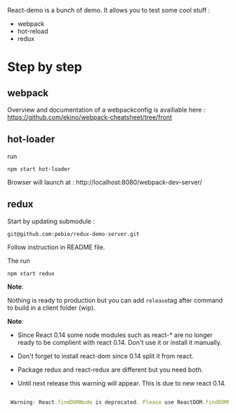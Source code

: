 React-demo is a bunch of demo.
It allows you to test some cool stuff :

* webpack
* hot-reload
* redux

# Step by step

## webpack
Overview and documentation of a webpackconfig is availiable here :
https://github.com/ekino/webpack-cheatsheet/tree/front

## hot-loader
run

`npm start hot-loader`

Browser will launch at : http://localhost:8080/webpack-dev-server/

## redux
Start by updating submodule :

`git@github.com:pebie/redux-demo-server.git`

Follow instruction in README file.

The run

`npm start redux`

**Note**:

Nothing is ready to production but you can add `release`tag after command to build in a client folder (wip).


**Note**:
* Since React 0.14 some node modules such as react-* are no longer ready to be complient with react 0.14.
Don't use it or install it manually.

* Don't forget to install react-dom since 0.14 split it from react.

* Package redux and react-redux are different but you need both.

* Until next release this warning will appear. This is due to new react 0.14.

```javascript

 Warning: React.findDOMNode is deprecated. Please use ReactDOM.findDOMNode from require('react-dom') instead.

```
